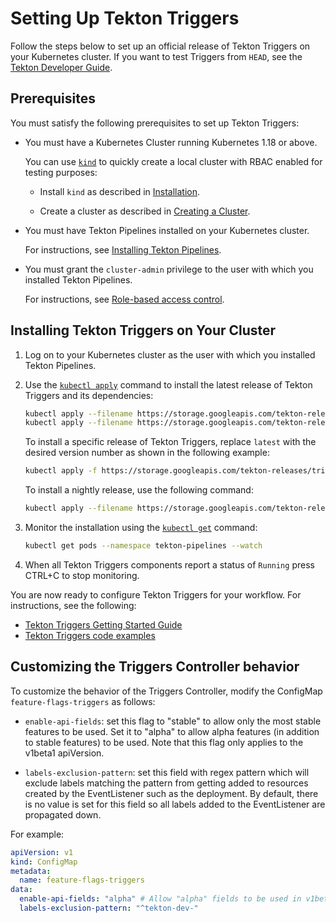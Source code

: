 

<!--
---
linkTitle: "Setting Up Tekton Triggers"
weight: 2
---
-->
# Setting Up Tekton Triggers

Follow the steps below to set up an official release of Tekton Triggers on your Kubernetes cluster.
If you want to test Triggers from `HEAD`, see the
[Tekton Developer Guide](https://github.com/tektoncd/triggers/blob/main/DEVELOPMENT.md#install-triggers).

## Prerequisites

You must satisfy the following prerequisites to set up Tekton Triggers:

* You must have a Kubernetes Cluster running Kubernetes 1.18 or above.

  You can use [`kind`](https://kind.sigs.k8s.io/) to quickly create a local cluster with RBAC enabled for testing purposes:

  * Install `kind` as described in [Installation](https://kind.sigs.k8s.io/docs/user/quick-start/#installation).

  * Create a cluster as described in [Creating a Cluster](https://kind.sigs.k8s.io/docs/user/quick-start/#creating-a-cluster).

* You must have Tekton Pipelines installed on your Kubernetes cluster.

  For instructions, see [Installing Tekton Pipelines](https://github.com/tektoncd/pipeline/blob/master/docs/install.md).

* You must grant the `cluster-admin` privilege to the user with which you installed Tekton Pipelines.

  For instructions, see [Role-based access control](https://kubernetes.io/docs/reference/access-authn-authz/rbac/).

## Installing Tekton Triggers on Your Cluster

1. Log on to your Kubernetes cluster as the user with which you installed Tekton Pipelines.

1.  Use the [`kubectl apply`](https://kubernetes.io/docs/reference/generated/kubectl/kubectl-commands#apply) command to install the latest release of Tekton Triggers and its dependencies:

    ```bash
    kubectl apply --filename https://storage.googleapis.com/tekton-releases/triggers/latest/release.yaml
    kubectl apply --filename https://storage.googleapis.com/tekton-releases/triggers/latest/interceptors.yaml
    ```

    To install a specific release of Tekton Triggers, replace `latest` with the desired version number as shown in the following example:

    ```bash
    kubectl apply -f https://storage.googleapis.com/tekton-releases/triggers/previous/v0.1.0/release.yaml
    ```

    To install a nightly release, use the following command:

    ```bash
    kubectl apply --filename https://storage.googleapis.com/tekton-releases-nightly/triggers/latest/release.yaml
    ```

1.  Monitor the installation using the [`kubectl get`](https://kubernetes.io/docs/reference/generated/kubectl/kubectl-commands#get)
    command:

    ```bash
    kubectl get pods --namespace tekton-pipelines --watch
    ```

1. When all Tekton Triggers components report a status of `Running` press CTRL+C to stop monitoring.

You are now ready to configure Tekton Triggers for your workflow. For instructions, see the following:

- [Tekton Triggers Getting Started Guide](./getting-started/)
- [Tekton Triggers code examples](https://github.com/tektoncd/triggers/tree/main/examples)

## Customizing the Triggers Controller behavior

To customize the behavior of the Triggers Controller, modify the ConfigMap `feature-flags-triggers` as follows:

- `enable-api-fields`: set this flag to "stable" to allow only the
most stable features to be used. Set it to "alpha" to allow alpha
features (in addition to stable features) to be used. Note that this flag only applies to the v1beta1 apiVersion.

- `labels-exclusion-pattern`: set this field with regex pattern which will 
exclude labels matching the pattern from getting added to resources created 
by the EventListener such as the deployment. By default, there is no value is set
for this field so all labels added to the EventListener are propagated down.

For example:

```yaml
apiVersion: v1
kind: ConfigMap
metadata:
  name: feature-flags-triggers
data:
  enable-api-fields: "alpha" # Allow "alpha" fields to be used in v1beta1 Triggers' resources. Defaults to "stable" features only.
  labels-exclusion-pattern: "^tekton-dev-"
```

